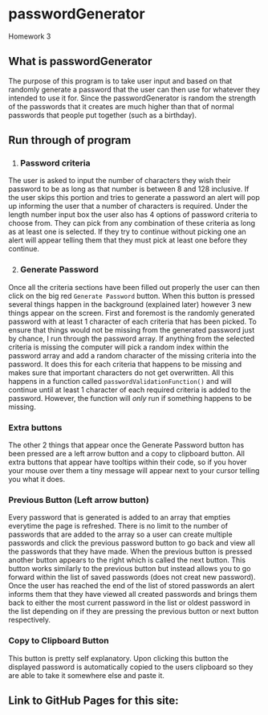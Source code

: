 # passwordGenerator
Homework 3

## What is passwordGenerator
The purpose of this program is to take user input and based on that randomly generate a password that the user can then use for whatever they intended to use it for.  Since the passwordGenerator is random the strength of the passwords that it creates are much higher than that of normal passwords that people put together (such as a birthday).

## Run through of program

1. ### Password criteria
The user is asked to input the number of characters they wish their password to be as long as that number is between 8 and 128 inclusive.  If the user skips this portion and tries to generate a password an alert will pop up informing the user that a number of characters is required.  Under the length number input box the user also has 4 options of password criteria to choose from.  They can pick from any combination of these criteria as long as at least one is selected.  If they try to continue without picking one an alert will appear telling them that they must pick at least one before they continue.

2. ### Generate Password
Once all the criteria sections have been filled out properly the user can then click on the big red `Generate Password` button.  When this button is pressed several things happen in the background (explained later) however 3 new things appear on the screen.  First and foremost is the randomly generated password with at least 1 character of each criteria that has been picked.  To ensure that things would not be missing from the generated password just by chance, I run through the password array.  If anything from the selected criteria is missing the computer will pick a random index within the password array and add a random character of the missing criteria into the password.  It does this for each criteria that happens to be missing and makes sure that important characters do not get overwritten.  All this happens in a function called `passwordValidationFunction()` and will continue until at least 1 character of each required criteria is added to the password.  However, the function will *only* run if something happens to be missing. 

### Extra buttons
The other 2 things that appear once the Generate Password button has been pressed are a left arrow button and a copy to clipboard button.  All extra buttons that appear have tooltips within their code, so if you hover your mouse over them a tiny message will appear next to your cursor telling you what it does.

### Previous Button (Left arrow button)
Every password that is generated is added to an array that empties everytime the page is refreshed.  There is no limit to the number of passwords that are added to the array so a user can create multiple passwords and click the previous password button to go back and view all the passwords that they have made.  When the previous button is pressed another button appears to the right which is called the next button.  This button works similarly to the previous button but instead allows you to go forward within the list of saved passwords (does not creat new password).  Once the user has reached the end of the list of stored passwords an alert informs them that they have viewed all created passwords and brings them back to either the most current password in the list or oldest password in the list depending on if they are pressing the previous button or next button respectively. 

### Copy to Clipboard Button
This button is pretty self explanatory.  Upon clicking this button the displayed password is automatically copied to the users clipboard so they are able to take it somewhere else and paste it.

## Link to GitHub Pages for this site:
